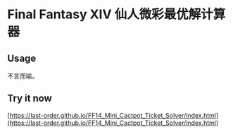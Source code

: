 # Final Fantasy XIV 仙人微彩最优解计算器

## Usage
不言而喻。

## Try it now

[https://last-order.github.io/FF14_Mini_Cactpot_Ticket_Solver/index.html](https://last-order.github.io/FF14_Mini_Cactpot_Ticket_Solver/index.html)